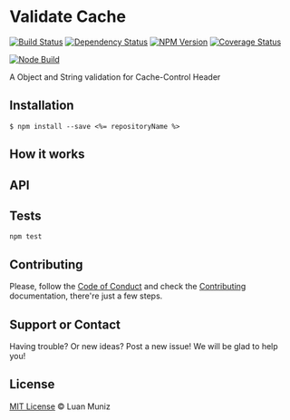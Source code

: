 Validate Cache
=========
[![Build Status][circleci-image]][circleci-url] [![Dependency Status][depstat-image]][depstat-url] [![NPM Version][node-image]][node-url] [![Coverage Status][coverrals-image]][coverrals-url]

[![Node Build][nodei-image]][nodei-url]

A Object and String validation for Cache-Control Header

## Installation

```shell
$ npm install --save <%= repositoryName %>
```

## How it works

## API

## Tests
`npm test`

## Contributing
Please, follow the [Code of Conduct](https://gist.github.com/luanmuniz/92b159ee3d437dc49eb8ad6508e2ee39) and check the [Contributing](CONTRIBUTING.md) documentation, there're just a few steps.

## Support or Contact

Having trouble? Or new ideas? Post a new issue! We will be glad to help you!

## License

[MIT License](https://gist.github.com/luanmuniz/aab4d433106ec340c1f3b861aff34748) © Luan Muniz

[circleci-url]: https://circleci.com/gh/luanmuniz/validate-cache
[circleci-image]: https://circleci.com/gh/luanmuniz/validate-cache.svg?style=svg
[depstat-url]: https://david-dm.org/validate-cache#info=devDependencies
[depstat-image]: https://david-dm.org/validate-cache/dev-status.png
[nodei-image]: https://nodei.co/npm/validate-cache.png
[nodei-url]: https://nodei.co/npm/validate-cache
[node-image]: https://badge.fury.io/js/validate-cache.svg
[node-url]: http://badge.fury.io/js/validate-cache
[coverrals-image]: https://coveralls.io/repos/github/validate-cache/badge.svg?branch=master
[coverrals-url]: https://coveralls.io/github/validate-cache?branch=master
